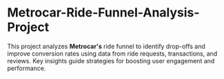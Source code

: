 # Metrocar-Ride-Funnel-Analysis-Project
This project analyzes **Metrocar's** ride funnel to identify drop-offs and improve conversion rates using data from ride requests, transactions, and reviews. Key insights guide strategies for boosting user engagement and performance.
